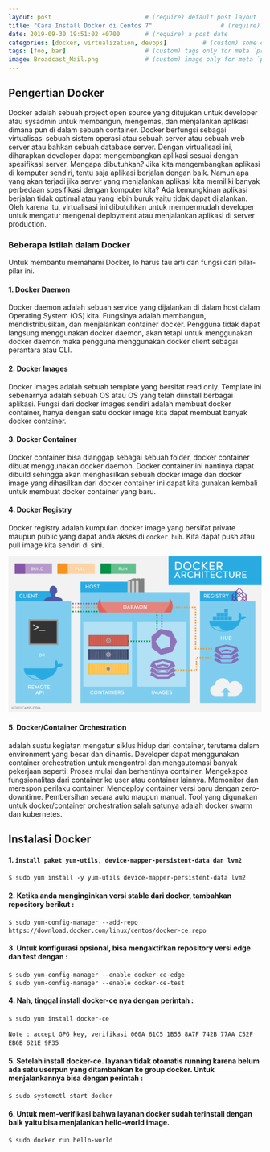 ```yaml
---
layout: post                          # (require) default post layout
title: "Cara Install Docker di Centos 7"                   # (require) a string title
date: 2019-09-30 19:51:02 +0700       # (require) a post date
categories: [docker, virtualization, devops]          # (custom) some categories, but makesure these categories already exists inside path of `category/`
tags: [foo, bar]                      # (custom) tags only for meta `property="article:tag"`
image: Broadcast_Mail.png             # (custom) image only for meta `property="og:image"`, save your image inside path of `static/img/_posts`
---
```


## Pengertian Docker
Docker adalah sebuah project open source yang ditujukan untuk developer atau sysadmin untuk membangun, mengemas, dan menjalankan aplikasi dimana pun di dalam sebuah container. Docker berfungsi sebagai virtualisasi sebuah sistem operasi atau sebuah server atau sebuah web server atau bahkan sebuah database server. Dengan virtualisasi ini, diharapkan developer dapat mengembangkan aplikasi sesuai dengan spesifikasi server.
Mengapa dibutuhkan? Jika kita mengembangkan aplikasi di komputer sendiri, tentu saja aplikasi berjalan dengan baik. Namun apa yang akan terjadi jika server yang menjalankan aplikasi kita memiliki banyak perbedaan spesifikasi dengan komputer kita? Ada kemungkinan aplikasi berjalan tidak optimal atau yang lebih buruk yaitu tidak dapat dijalankan. Oleh karena itu, virtualisasi ini dibutuhkan untuk mempermudah developer untuk mengatur mengenai deployment atau menjalankan aplikasi di server production.

### Beberapa Istilah dalam Docker
Untuk membantu memahami Docker, lo harus tau arti dan fungsi dari pilar-pilar ini.

#### 1. Docker Daemon
Docker daemon adalah sebuah service yang dijalankan di dalam host dalam Operating System (OS) kita. Fungsinya adalah membangun, mendistribusikan, dan menjalankan container docker. Pengguna tidak dapat langsung menggunakan docker daemon, akan tetapi untuk menggunakan docker daemon maka pengguna menggunakan docker client sebagai perantara atau CLI.
#### 2. Docker Images
Docker images adalah sebuah template yang bersifat read only. Template ini sebenarnya adalah sebuah OS atau OS yang telah diinstall berbagai aplikasi. Fungsi dari docker images sendiri adalah membuat docker container, hanya dengan satu docker image kita dapat membuat banyak docker container.
#### 3. Docker Container
Docker container bisa dianggap sebagai sebuah folder, docker container dibuat menggunakan docker daemon. Docker container ini nantinya dapat dibuild sehingga akan menghasilkan sebuah docker image dan docker image yang dihasilkan dari docker container ini dapat kita gunakan kembali untuk membuat docker container yang baru.
#### 4. Docker Registry
Docker registry adalah kumpulan docker image yang bersifat private maupun public yang dapat anda akses di `docker hub`. Kita dapat push atau pull image kita sendiri di sini.

![csr config](https://raw.githubusercontent.com/aciath/aciath.github.io/master/static/img/_posts/docker-infra.png)

#### 5. Docker/Container Orchestration
adalah suatu kegiatan mengatur siklus hidup dari container, terutama dalam environment yang besar dan dinamis. Developer dapat menggunakan container orchestration untuk mengontrol dan mengautomasi banyak pekerjaan seperti:
Proses mulai dan berhentinya container.
Mengekspos fungsionalitas dari container ke user atau container lainnya.
Memonitor dan merespon perilaku container.
Mendeploy container versi baru dengan zero-downtime.
Pembersihan secara auto maupun manual.
Tool yang digunakan untuk docker/container orchestration salah satunya adalah docker swarm dan kubernetes.

## Instalasi Docker

#### 1. `install paket yum-utils, device-mapper-persistent-data dan lvm2`
```
$ sudo yum install -y yum-utils device-mapper-persistent-data lvm2
```
#### 2. Ketika anda menginginkan versi stable dari docker, tambahkan repository berikut :

````
$ sudo yum-config-manager --add-repo https://download.docker.com/linux/centos/docker-ce.repo
````
#### 3. Untuk konfigurasi opsional, bisa mengaktifkan repository versi edge dan test dengan :
```
$ sudo yum-config-manager --enable docker-ce-edge
$ sudo yum-config-manager --enable docker-ce-test
```
#### 4. Nah, tinggal install docker-ce nya dengan perintah :
```
$ sudo yum install docker-ce
```
`Note : accept GPG key, verifikasi 060A 61C5 1B55 8A7F 742B 77AA C52F EB6B 621E 9F35`
#### 5. Setelah install docker-ce. layanan tidak otomatis running karena belum ada satu userpun yang ditambahkan ke group docker. Untuk menjalankannya bisa dengan perintah :
```
$ sudo systemctl start docker
```
#### 6. Untuk mem-verifikasi bahwa layanan docker sudah terinstall dengan baik yaitu bisa menjalankan hello-world image.
```
$ sudo docker run hello-world
```
